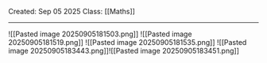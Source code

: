 Created: Sep 05 2025
Class: [[Maths]] 
- - -
![[Pasted image 20250905181503.png]]
![[Pasted image 20250905181519.png]]
![[Pasted image 20250905181535.png]]
![[Pasted image 20250905183443.png]]![[Pasted image 20250905183451.png]]
